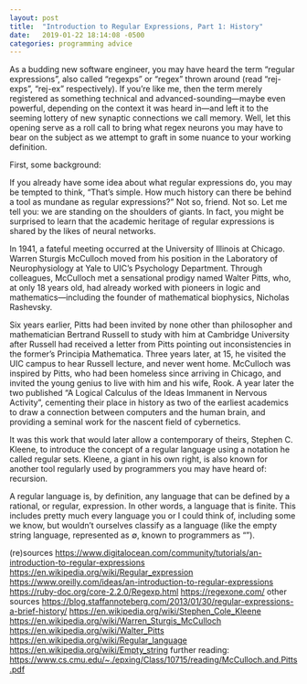 ```yaml
---
layout: post
title:  "Introduction to Regular Expressions, Part 1: History"
date:   2019-01-22 18:14:08 -0500
categories: programming advice
---
```

  As a budding new software engineer, you may have heard the term “regular expressions”, also called “regexps” or “regex” thrown around (read “rej-exps”, “rej-ex” respectively). If you’re like me, then the term merely registered as something technical and advanced-sounding—maybe even powerful, depending on the context it was heard in—and left it to the seeming lottery of new synaptic connections we call memory. Well, let this opening serve as a roll call to bring what regex neurons you may have to bear on the subject as we attempt to graft in some nuance to your working definition.

  First, some background:

  If you already have some idea about what regular expressions do, you may be tempted to think, “That’s simple. How much history can there be behind a tool as mundane as regular expressions?” Not so, friend. Not so. Let me tell you: we are standing on the shoulders of giants. In fact, you might be surprised to learn that the academic heritage of regular expressions is shared by the likes of neural networks.

  In 1941, a fateful meeting occurred at the University of Illinois at Chicago. Warren Sturgis McCulloch moved from his position in the Laboratory of Neurophysiology at Yale to UIC’s Psychology Department. Through colleagues, McCulloch met a sensational prodigy named Walter Pitts, who, at only 18 years old, had already worked with pioneers in logic and mathematics—including the founder of mathematical biophysics, Nicholas Rashevsky.

  Six years earlier, Pitts had been invited by none other than philosopher and mathematician Bertrand Russell to study with him at Cambridge University after Russell had received a letter from Pitts pointing out inconsistencies in the former’s Principia Mathematica. Three years later, at 15, he visited the UIC campus to hear Russell lecture, and never went home.
  McCulloch was inspired by Pitts, who had been homeless since arriving in Chicago, and invited the young genius to live with him and his wife, Rook. A year later the two published “A Logical Calculus of the Ideas Immanent in Nervous Activity”, cementing their place in history as two of the earliest academics to draw a connection between computers and the human brain, and providing a seminal work for the nascent field of cybernetics.

  It was this work that would later allow a contemporary of theirs, Stephen C. Kleene, to introduce the concept of a regular language using a notation he called regular sets. Kleene, a giant in his own right, is also known for another tool regularly used by programmers you may have heard of: recursion.


  A regular language is, by definition, any language that can be defined by a rational, or regular, expression. In other words, a language that is finite. This includes pretty much every language you or I could think of, including some we know, but wouldn’t ourselves classify as a language (like the empty string language, represented as ∅, known to programmers as “”).


(re)sources
https://www.digitalocean.com/community/tutorials/an-introduction-to-regular-expressions
https://en.wikipedia.org/wiki/Regular_expression
https://www.oreilly.com/ideas/an-introduction-to-regular-expressions
https://ruby-doc.org/core-2.2.0/Regexp.html
https://regexone.com/
other sources
https://blog.staffannoteberg.com/2013/01/30/regular-expressions-a-brief-history/
https://en.wikipedia.org/wiki/Stephen_Cole_Kleene
https://en.wikipedia.org/wiki/Warren_Sturgis_McCulloch
https://en.wikipedia.org/wiki/Walter_Pitts
https://en.wikipedia.org/wiki/Regular_language
https://en.wikipedia.org/wiki/Empty_string
further reading:
https://www.cs.cmu.edu/~./epxing/Class/10715/reading/McCulloch.and.Pitts.pdf
